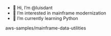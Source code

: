 - 👋 Hi, I’m @luisdant
- 👀 I’m interested in mainframe modernization
- 🌱 I’m currently learning Python

aws-samples/mainframe-data-utilities

<!---
luisdant/luisdant is a ✨ special ✨ repository because its `README.md` (this file) appears on your GitHub profile.
You can click the Preview link to take a look at your changes.
--->
